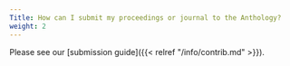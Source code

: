 ```yaml
---
Title: How can I submit my proceedings or journal to the Anthology?
weight: 2
---
```


Please see our [submission guide]({{< relref "/info/contrib.md" >}}).


